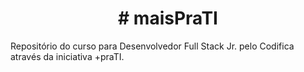 <h1 align="center"> # maisPraTI </h1>

Repositório do curso para Desenvolvedor Full Stack Jr. pelo Codifica através da iniciativa +praTI.
